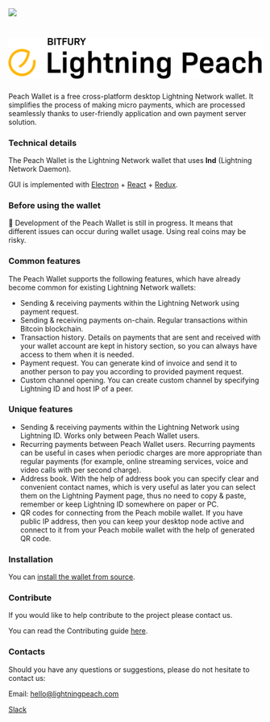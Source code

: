 <img src="https://circleci.com/gh/LightningPeach/peach-wallet-desktop/tree/master.svg?style=svg">

<h1 align="center">
  <img src="docs/peach_logo.png" alt="peach logo" />
</h1>


Peach Wallet is a free cross-platform desktop Lightning Network wallet. It simplifies the process of making micro payments, which are processed seamlessly thanks to user-friendly application and own payment server solution.

### Technical details
The Peach Wallet is the Lightning Network wallet that uses **lnd** (Lightning Network Daemon). 

GUI is implemented with [Electron](https://electronjs.org) + [React](https://reactjs.org) + [Redux](https://github.com/reactjs/redux).

### Before using the wallet

:construction: Development of the Peach Wallet is still in progress. It means that different issues can occur during wallet usage. Using real coins may be risky.

### Common features
The Peach Wallet supports the following features, which have already become common for existing Lightning Network wallets:

- Sending & receiving payments within the Lightning Network using payment request.
- Sending & receiving payments on-chain. Regular transactions within Bitcoin blockchain.
- Transaction history. Details on payments that are sent and received with your wallet account are kept in history section, so you can always have access to them when it is needed. 
- Payment request. You can generate kind of invoice and send it to another person to pay you according to provided payment request.
- Custom channel opening. You can create custom channel by specifying Lightning ID and host IP of a peer.

### Unique features
- Sending & receiving payments within the Lightning Network using Lightning ID. Works only between Peach Wallet users.
- Recurring payments between Peach Wallet users. Recurring payments can be useful in cases when periodic charges are more appropriate than regular payments (for example, online streaming services, voice and video calls with per second charge).
- Address book. With the help of address book you can specify clear and convenient contact names, which is very useful as later you can select them on the Lightning Payment page, thus no need to copy & paste, remember or keep Lightning ID somewhere on paper or PC.
- QR codes for connecting from the Peach mobile wallet. If you have public IP address, then you can keep your desktop node active and connect to it from your Peach mobile wallet with the help of generated QR code.

### Installation
You can [install the wallet from source](docs/installation.md).

### Contribute

If you would like to help contribute to the project please contact us.

You can read the Contributing guide [here](CONTRIBUTING.md). 

### Contacts

Should you have any questions or suggestions, please do not hesitate to contact us:

Email: hello@lightningpeach.com

[Slack](https://join.slack.com/t/lightningpeach/shared_invite/enQtMzk2MTA1NjYyODQ4LTU2ZDYwMjZkYWNiMDhlOWIzN2RmNGE1MGE4Nzk2Yzk4YzU5MWJmMWJmMmYxZjA5N2MzNDI0YzgyZDYwMDc0YTg)
